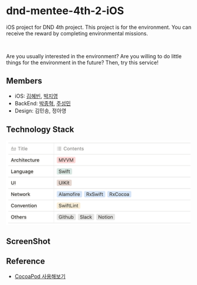 # dnd-mentee-4th-2-iOS
iOS project for DND 4th project. This project is for the environment. You can receive the reward by completing environmental missions.

<br />

Are you usually interested in the environment? Are you willing to do little things for the environment in the future? Then, try this service!

## Members
* iOS: [김혜빈](https://github.com/kimhyebeen), [박지영](https://github.com/zyeongPark)
* BackEnd: [박종혁](https://github.com/ParkJongHyuck), [주성민](https://github.com/god9599)
* Design: 김민송, 정아영

## Technology Stack
<img src="./image/TechStack.png" width="500" />

## ScreenShot

## Reference
* [CocoaPod 사용해보기](https://the-brain-of-sic2.tistory.com/66)